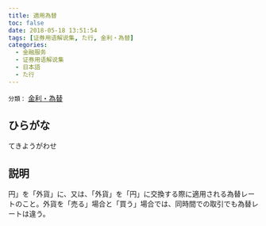```yaml
---
title: 適用為替
toc: false
date: 2018-05-18 13:51:54
tags: [证券用语解说集, た行, 金利・為替]
categories:
  - 金融服务
  - 证券用语解说集
  - 日本語
  - た行
---
```


`分類：` [金利・為替](/tags/金利・為替/)

## ひらがな

てきようがわせ

## 説明

円」を「外貨」に、又は、「外貨」を「円」に交換する際に適用される為替レートのこと。外貨を「売る」場合と「買う」場合では、同時間での取引でも為替レートは違う。

